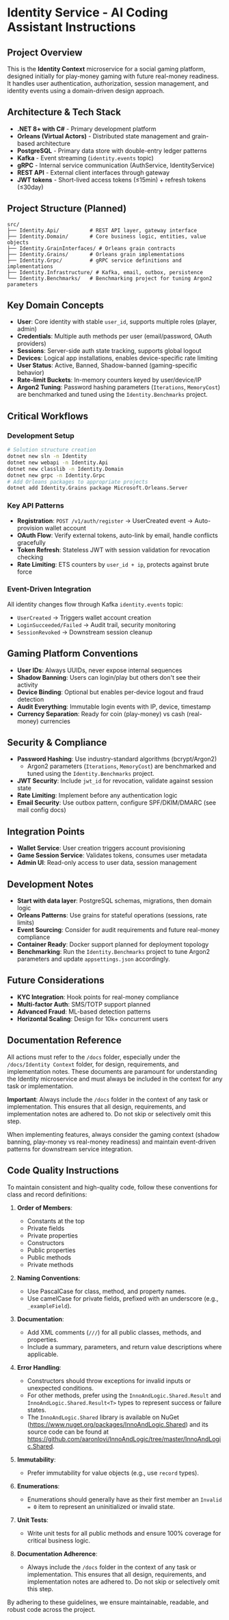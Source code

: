 # Identity Service - AI Coding Assistant Instructions

## Project Overview
This is the **Identity Context** microservice for a social gaming platform, designed initially for play-money gaming with future real-money readiness. It handles user authentication, authorization, session management, and identity events using a domain-driven design approach.

## Architecture & Tech Stack
- **.NET 8+ with C#** - Primary development platform
- **Orleans (Virtual Actors)** - Distributed state management and grain-based architecture
- **PostgreSQL** - Primary data store with double-entry ledger patterns
- **Kafka** - Event streaming (`identity.events` topic)
- **gRPC** - Internal service communication (AuthService, IdentityService)
- **REST API** - External client interfaces through gateway
- **JWT tokens** - Short-lived access tokens (≤15min) + refresh tokens (≤30day)

## Project Structure (Planned)
```
src/
├── Identity.Api/          # REST API layer, gateway interface
├── Identity.Domain/       # Core business logic, entities, value objects
├── Identity.GrainInterfaces/ # Orleans grain contracts
├── Identity.Grains/       # Orleans grain implementations
├── Identity.Grpc/         # gRPC service definitions and implementations
├── Identity.Infrastructure/ # Kafka, email, outbox, persistence
└── Identity.Benchmarks/   # Benchmarking project for tuning Argon2 parameters
```

## Key Domain Concepts
- **User**: Core identity with stable `user_id`, supports multiple roles (player, admin)
- **Credentials**: Multiple auth methods per user (email/password, OAuth providers)
- **Sessions**: Server-side auth state tracking, supports global logout
- **Devices**: Logical app installations, enables device-specific rate limiting
- **User Status**: Active, Banned, Shadow-banned (gaming-specific behavior)
- **Rate-limit Buckets**: In-memory counters keyed by user/device/IP
- **Argon2 Tuning**: Password hashing parameters (`Iterations`, `MemoryCost`) are benchmarked and tuned using the `Identity.Benchmarks` project.

## Critical Workflows

### Development Setup
```bash
# Solution structure creation
dotnet new sln -n Identity
dotnet new webapi -n Identity.Api
dotnet new classlib -n Identity.Domain
dotnet new grpc -n Identity.Grpc
# Add Orleans packages to appropriate projects
dotnet add Identity.Grains package Microsoft.Orleans.Server
```

### Key API Patterns
- **Registration**: `POST /v1/auth/register` → UserCreated event → Auto-provision wallet account
- **OAuth Flow**: Verify external tokens, auto-link by email, handle conflicts gracefully  
- **Token Refresh**: Stateless JWT with session validation for revocation checking
- **Rate Limiting**: ETS counters by `user_id + ip`, protects against brute force

### Event-Driven Integration
All identity changes flow through Kafka `identity.events` topic:
- `UserCreated` → Triggers wallet account creation
- `LoginSucceeded/Failed` → Audit trail, security monitoring
- `SessionRevoked` → Downstream session cleanup

## Gaming Platform Conventions
- **User IDs**: Always UUIDs, never expose internal sequences
- **Shadow Banning**: Users can login/play but others don't see their activity
- **Device Binding**: Optional but enables per-device logout and fraud detection
- **Audit Everything**: Immutable login events with IP, device, timestamp
- **Currency Separation**: Ready for coin (play-money) vs cash (real-money) currencies

## Security & Compliance
- **Password Hashing**: Use industry-standard algorithms (bcrypt/Argon2)
  - Argon2 parameters (`Iterations`, `MemoryCost`) are benchmarked and tuned using the `Identity.Benchmarks` project.
- **JWT Security**: Include `jwt_id` for revocation, validate against session state
- **Rate Limiting**: Implement before any authentication logic
- **Email Security**: Use outbox pattern, configure SPF/DKIM/DMARC (see mail config docs)

## Integration Points
- **Wallet Service**: User creation triggers account provisioning
- **Game Session Service**: Validates tokens, consumes user metadata
- **Admin UI**: Read-only access to user data, session management

## Development Notes
- **Start with data layer**: PostgreSQL schemas, migrations, then domain logic
- **Orleans Patterns**: Use grains for stateful operations (sessions, rate limits)
- **Event Sourcing**: Consider for audit requirements and future real-money compliance
- **Container Ready**: Docker support planned for deployment topology
- **Benchmarking**: Run the `Identity.Benchmarks` project to tune Argon2 parameters and update `appsettings.json` accordingly.

## Future Considerations
- **KYC Integration**: Hook points for real-money compliance
- **Multi-factor Auth**: SMS/TOTP support planned
- **Advanced Fraud**: ML-based detection patterns
- **Horizontal Scaling**: Design for 10k+ concurrent users

## Documentation Reference
All actions must refer to the `/docs` folder, especially under the `/docs/Identity Context` folder, for design, requirements, and implementation notes. These documents are paramount for understanding the Identity microservice and must always be included in the context for any task or implementation.

**Important**: Always include the `/docs` folder in the context of any task or implementation. This ensures that all design, requirements, and implementation notes are adhered to. Do not skip or selectively omit this step.

When implementing features, always consider the gaming context (shadow banning, play-money vs real-money readiness) and maintain event-driven patterns for downstream service integration.

## Code Quality Instructions
To maintain consistent and high-quality code, follow these conventions for class and record definitions:

1. **Order of Members**:
   - Constants at the top
   - Private fields
   - Private properties
   - Constructors
   - Public properties
   - Public methods
   - Private methods

2. **Naming Conventions**:
   - Use PascalCase for class, method, and property names.
   - Use camelCase for private fields, prefixed with an underscore (e.g., `_exampleField`).

3. **Documentation**:
   - Add XML comments (`///`) for all public classes, methods, and properties.
   - Include a summary, parameters, and return value descriptions where applicable.

4. **Error Handling**:
   - Constructors should throw exceptions for invalid inputs or unexpected conditions.
   - For other methods, prefer using the `InnoAndLogic.Shared.Result` and `InnoAndLogic.Shared.Result<T>` types to represent success or failure states.
   - The `InnoAndLogic.Shared` library is available on NuGet (https://www.nuget.org/packages/InnoAndLogic.Shared) and its source code can be found at https://github.com/aaronlovi/InnoAndLogic/tree/master/InnoAndLogic.Shared.

5. **Immutability**:
   - Prefer immutability for value objects (e.g., use `record` types).

6. **Enumerations**:
   - Enumerations should generally have as their first member an `Invalid = 0` item to represent an uninitialized or invalid state.

7. **Unit Tests**:
   - Write unit tests for all public methods and ensure 100% coverage for critical business logic.

8. **Documentation Adherence**:
   - Always include the `/docs` folder in the context of any task or implementation. This ensures that all design, requirements, and implementation notes are adhered to. Do not skip or selectively omit this step.

By adhering to these guidelines, we ensure maintainable, readable, and robust code across the project.
